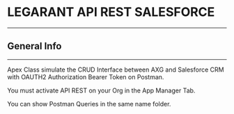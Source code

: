 # LEGARANT API REST SALESFORCE

---

## General Info

---

Apex Class simulate the CRUD Interface between AXG and Salesforce CRM with OAUTH2 Authorization Bearer Token on Postman.

You must activate API REST on your Org in the App Manager Tab.

You can show Postman Queries in the same name folder.